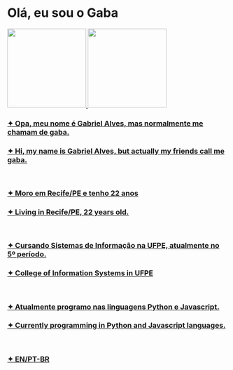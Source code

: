 <h1>Olá, eu sou o Gaba</h1>

<div>
  <a href ="https://github.com/gaba23">
  <img height="180em" src="https://github-readme-stats.vercel.app/api?username=gaba23&show_icons=true&theme=radical">
  <img height="180em" src="https://github-readme-stats.vercel.app/api/top-langs/?username=anuraghazra&hide_progress=false">
</div>

<h3>✦ Opa, meu nome é Gabriel Alves, mas normalmente me chamam de gaba.</h2>
<h3>✦ Hi, my name is Gabriel Alves, but actually my friends call me gaba.</h2>
</br>
<h3>✦ Moro em Recife/PE e tenho 22 anos</h2>
<h3>✦ Living in Recife/PE, 22 years old.</h2>
</br>
  <h3>✦ Cursando Sistemas de Informação na UFPE, atualmente no 5º período.</h2>
<h3>✦ College of Information Systems in UFPE</h2>
</br>
<h3>✦ Atualmente programo nas linguagens Python e Javascript.</h2>
<h3>✦ Currently programming in Python and Javascript languages.</h2>
</br>
<h3>✦ EN/PT-BR</h2>
